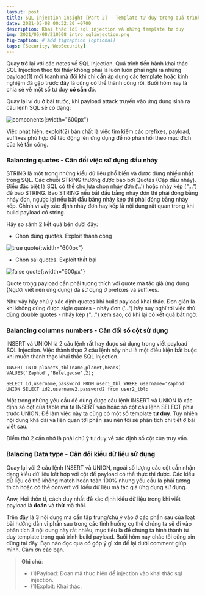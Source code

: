 ```yaml
---
layout: post
title: SQL Injection insight [Part 2] - Template tư duy trong quá trình khai thác,
date: 2021-05-08 00:32:20 +0700
description: Khai thác lỗi sql injection và những template tư duy
img: 2021/05/08/210508_intro_sqlinjection.png
fig-caption: # Add figcaption (optional)
tags: [Security, WebSecurity]
---
```


Quay trở lại với các notes về SQL Injection. Quá trình tiến hành khai thác SQL Injection theo tôi thấy không phải là luôn luôn phải nghĩ ra những payload(1) mới toanh mà đôi khi chỉ cần áp dụng các template hoặc kinh nghiệm đã gặp trước đây là cũng có thể thành công rồi. Buổi hôm nay là chia sẻ về một số tư duy **có sẵn** đó.

Quay lại ví dụ ở bài trước, khi payload attack truyền vào ứng dụng sinh ra câu lệnh SQL sẽ có dạng:

![components]( {{site.url}}/assets/img/2021/05/08/210508_components.png){:width="600px"}

Việc phát hiện, exploit(2) bản chất là việc tìm kiếm các prefixes, payload, suffixes phù hợp để tác động lên ứng dụng để nó phản hồi theo mục đích của kẻ tấn công. 


### Balancing quotes - Cân đối việc sử dụng dấu nháy 

STRING là một trong những kiểu dữ liệu phổ biến và được dùng nhiều nhất trong SQL. Các chuỗi STRING thường được bao bởi Quotes (Cặp dấu nháy). Điều đặc biệt là SQL có thể cho lựa chọn nháy đơn ('..') hoặc nháy kép ("...") để bao STRING. Bao STRING nếu bắt đầu bằng nháy đơn thì phải đóng bằng nháy đơn, ngược lại nếu bắt đầu bằng nháy kép thì phải đóng bằng nháy kép. Chính vì vậy xác định nháy đơn hay kép là nội dung rất quan trong khi build payload có string.

Hãy so sánh 2 kết quả bên dưới đây:

* Chọn đúng quotes. Exploit thành công

![true quote]( {{site.url}}/assets/img/2021/05/08/210508_string_quote1.JPG){:width="600px"}

* Chọn sai quotes. Exploit thất bại

![false quote]( {{site.url}}/assets/img/2021/05/08/210508_string_quote2.JPG){:width="600px"}

Quote trong payload cần phải tương thích với quote mà tác giả ứng dụng (Người viết nên ứng dụng) đã sử dụng ở prefixes và suffixes.

Như vậy hãy chú ý xác định quotes khi build payload khai thác. Đơn giản là khi không dùng được sigle quotes - nháy đơn ('...') hãy suy nghĩ tới việc thử dùng double quotes - nháy kép ("...") xem sao, có khi lại có kết quả bất ngờ.

### Balancing columns numbers - Cân đối số cột sử dụng 

INSERT và UNION là 2 câu lệnh rất hay được sử dụng trong viết payload SQL Injection. Việc thành thạo 2 câu lệnh này như là một điều kiện bắt buộc khi muốn thành thạo khai thác SQL Injection.

```
INSERT INTO planets_tbl(name,planet,heads) VALUES('Zaphod','Betelgeuse',2);

SELECT id,username,password FROM user1_tbl WHERE username='Zaphod' UNION SELECT id2,username2,password2 from user2_tbl;
``` 

Một trong những yêu cầu để dùng được câu lệnh INSERT và UNION là xác định số cột của table mà ta INSERT vào hoặc số cột câu lệnh SELECT phía trước UNION. Để làm việc này ta cũng có một số template **tư duy**. Tuy nhiên nội dung khá dài và liên quan tới phần sau nên tôi sẽ phân tích chi tiết ở bài viết sau.

Điểm thứ 2 cần nhớ là phải chú ý tư duy về xác định số cột của truy vấn.

### Balacing Data type - Cân đối kiểu dữ liệu sử dụng

Quay lại với 2 câu lệnh INSERT và UNION, ngoài số lượng các cột cần nhận dạng kiểu dữ liệu kết hợp với cột để payload có thể thực thi được. Các kiểu dữ liệu có thể không match hoàn toàn 100% nhưng yêu cầu là phải tương thích hoặc có thể convert với kiểu dữ liệu mà tác giả ứng dụng sử dụng.

Anw, Hơi thốn tí, cách duy nhất để xác định kiểu dữ liệu trong khi viết payload là **đoán** và **thử** mà thôi.


Trên đây là 3 nội dung mà cần tập trung/chú ý vào ở các phần sau của loạt bài hướng dẫn vì phần sau trong các tình huống cụ thể chúng ta sẽ đi vào phân tích 3 nội dung này rắt nhiều, mục tiêu là để chúng ta hình thành tư duy template trong quá trình build payload. Buổi hôm nay chắc tôi cũng xin dừng tại đây. Bạn nào đọc qua có góp ý gì xin để lại dưới comment giúp mình. Cảm ơn các bạn.


>**Ghi chú**:
>* (1)Payload: Đoạn mã thực hiện để injection vào khai thác sql injection.
>* (1)Exploit: Khai thác.